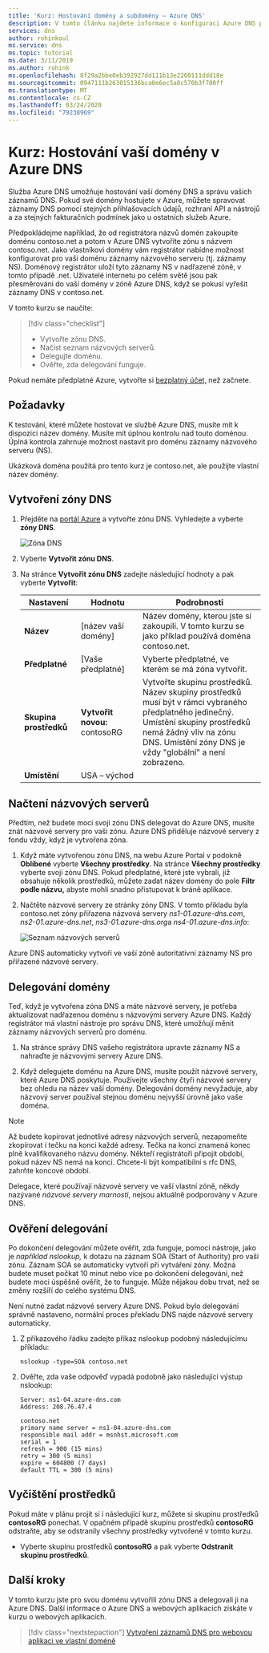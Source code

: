 ```yaml
---
title: 'Kurz: Hostování domény a subdomény – Azure DNS'
description: V tomto článku najdete informace o konfiguraci Azure DNS pro hostování zón DNS.
services: dns
author: rohinkoul
ms.service: dns
ms.topic: tutorial
ms.date: 3/11/2019
ms.author: rohink
ms.openlocfilehash: 8f29a2bbe0eb392927dd111b13e2260111ddd18e
ms.sourcegitcommit: 0947111b263015136bca0e6ec5a8c570b3f700ff
ms.translationtype: MT
ms.contentlocale: cs-CZ
ms.lasthandoff: 03/24/2020
ms.locfileid: "79238969"
---
```

# <a name="tutorial-host-your-domain-in-azure-dns"></a>Kurz: Hostování vaší domény v Azure DNS

Služba Azure DNS umožňuje hostování vaší domény DNS a správu vašich záznamů DNS. Pokud své domény hostujete v Azure, můžete spravovat záznamy DNS pomocí stejných přihlašovacích údajů, rozhraní API a nástrojů a za stejných fakturačních podmínek jako u ostatních služeb Azure.

Předpokládejme například, že od registrátora názvů domén zakoupíte doménu contoso.net a potom v Azure DNS vytvoříte zónu s názvem contoso.net. Jako vlastníkovi domény vám registrátor nabídne možnost konfigurovat pro vaši doménu záznamy názvového serveru (tj. záznamy NS). Doménový registrátor uloží tyto záznamy NS v nadřazené zóně, v tomto případě .net. Uživatelé internetu po celém světě jsou pak přesměrováni do vaší domény v zóně Azure DNS, když se pokusí vyřešit záznamy DNS v contoso.net.


V tomto kurzu se naučíte:

> [!div class="checklist"]
> * Vytvořte zónu DNS.
> * Načíst seznam názvových serverů.
> * Delegujte doménu.
> * Ověřte, zda delegování funguje.


Pokud nemáte předplatné Azure, vytvořte si [bezplatný účet,](https://azure.microsoft.com/free/?WT.mc_id=A261C142F) než začnete.

## <a name="prerequisites"></a>Požadavky

K testování, které můžete hostovat ve službě Azure DNS, musíte mít k dispozici název domény. Musíte mít úplnou kontrolu nad touto doménou. Úplná kontrola zahrnuje možnost nastavit pro doménu záznamy názvového serveru (NS).

Ukázková doména použitá pro tento kurz je contoso.net, ale použijte vlastní název domény.

## <a name="create-a-dns-zone"></a>Vytvoření zóny DNS

1. Přejděte na [portál Azure](https://portal.azure.com/) a vytvořte zónu DNS. Vyhledejte a vyberte **zóny DNS**.

   ![Zóna DNS](./media/dns-delegate-domain-azure-dns/openzone650.png)

1. Vyberte **Vytvořit zónu DNS**.
1. Na stránce **Vytvořit zónu DNS** zadejte následující hodnoty a pak vyberte **Vytvořit**:

   | **Nastavení** | **Hodnotu** | **Podrobnosti** |
   |---|---|---|
   |**Název**|[název vaší domény] |Název domény, kterou jste si zakoupili. V tomto kurzu se jako příklad používá doména contoso.net.|
   |**Předplatné**|[Vaše předplatné]|Vyberte předplatné, ve kterém se má zóna vytvořit.|
   |**Skupina prostředků**|**Vytvořit novou:** contosoRG|Vytvořte skupinu prostředků. Název skupiny prostředků musí být v rámci vybraného předplatného jedinečný.<br>Umístění skupiny prostředků nemá žádný vliv na zónu DNS. Umístění zóny DNS je vždy "globální" a není zobrazeno.|
   |**Umístění**|USA – východ||

## <a name="retrieve-name-servers"></a>Načtení názvových serverů

Předtím, než budete moci svoji zónu DNS delegovat do Azure DNS, musíte znát názvové servery pro vaši zónu. Azure DNS přiděluje názvové servery z fondu vždy, když je vytvořena zóna.

1. Když máte vytvořenou zónu DNS, na webu Azure Portal v podokně **Oblíbené** vyberte **Všechny prostředky**. Na stránce **Všechny prostředky** vyberte svoji zónu DNS. Pokud předplatné, které jste vybrali, již obsahuje několik prostředků, můžete zadat název domény do pole **Filtr podle názvu,** abyste mohli snadno přistupovat k bráně aplikace. 

1. Načtěte názvové servery ze stránky zóny DNS. V tomto příkladu byla contoso.net zóny přiřazena názvová servery *ns1-01.azure-dns.com*, *ns2-01.azure-dns.net*, *ns3-01.azure-dns.org*a *ns4-01.azure-dns.info*:

   ![Seznam názvových serverů](./media/dns-delegate-domain-azure-dns/viewzonens500.png)

Azure DNS automaticky vytvoří ve vaší zóně autoritativní záznamy NS pro přiřazené názvové servery.

## <a name="delegate-the-domain"></a>Delegování domény

Teď, když je vytvořena zóna DNS a máte názvové servery, je potřeba aktualizovat nadřazenou doménu s názvovými servery Azure DNS. Každý registrátor má vlastní nástroje pro správu DNS, které umožňují měnit záznamy názvových serverů pro doménu. 

1. Na stránce správy DNS vašeho registrátora upravte záznamy NS a nahraďte je názvovými servery Azure DNS.

1. Když delegujete doménu na Azure DNS, musíte použít názvové servery, které Azure DNS poskytuje. Používejte všechny čtyři názvové servery bez ohledu na název vaší domény. Delegování domény nevyžaduje, aby názvový server používal stejnou doménu nejvyšší úrovně jako vaše doména.

> [!NOTE]
> Až budete kopírovat jednotlivé adresy názvových serverů, nezapomeňte zkopírovat i tečku na konci každé adresy. Tečka na konci znamená konec plně kvalifikovaného názvu domény. Někteří registrátoři připojit období, pokud název NS nemá na konci. Chcete-li být kompatibilní s rfc DNS, zahrňte koncové období.

Delegace, které používají názvové servery ve vaší vlastní zóně, někdy nazývané *názvové servery marnosti*, nejsou aktuálně podporovány v Azure DNS.

## <a name="verify-the-delegation"></a>Ověření delegování

Po dokončení delegování můžete ověřit, zda funguje, pomocí nástroje, jako je *například nslookup,* k dotazu na záznam SOA (Start of Authority) pro vaši zónu. Záznam SOA se automaticky vytvoří při vytváření zóny. Možná budete muset počkat 10 minut nebo více po dokončení delegování, než budete moci úspěšně ověřit, že to funguje. Může nějakou dobu trvat, než se změny rozšíří do celého systému DNS.

Není nutné zadat názvové servery Azure DNS. Pokud bylo delegování správně nastaveno, normální proces překladu DNS najde názvové servery automaticky.

1. Z příkazového řádku zadejte příkaz nslookup podobný následujícímu příkladu:

   ```
   nslookup -type=SOA contoso.net
   ```

1. Ověřte, zda vaše odpověď vypadá podobně jako následující výstup nslookup:

   ```
   Server: ns1-04.azure-dns.com
   Address: 208.76.47.4

   contoso.net
   primary name server = ns1-04.azure-dns.com
   responsible mail addr = msnhst.microsoft.com
   serial = 1
   refresh = 900 (15 mins)
   retry = 300 (5 mins)
   expire = 604800 (7 days)
   default TTL = 300 (5 mins)
   ```

## <a name="clean-up-resources"></a>Vyčištění prostředků

Pokud máte v plánu projít si i následující kurz, můžete si skupinu prostředků **contosoRG** ponechat. V opačném případě skupinu prostředků **contosoRG** odstraňte, aby se odstranily všechny prostředky vytvořené v tomto kurzu.

- Vyberte skupinu prostředků **contosoRG** a pak vyberte **Odstranit skupinu prostředků**. 

## <a name="next-steps"></a>Další kroky

V tomto kurzu jste pro svou doménu vytvořili zónu DNS a delegovali ji na Azure DNS. Další informace o Azure DNS a webových aplikacích získáte v kurzu o webových aplikacích.

> [!div class="nextstepaction"]
> [Vytvoření záznamů DNS pro webovou aplikaci ve vlastní doméně](./dns-web-sites-custom-domain.md)
